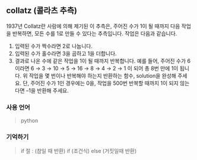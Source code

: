 ## collatz (콜라츠 추측)
1937년 Collatz란 사람에 의해 제기된 이 추측은, 주어진 수가 1이 될 때까지 다음 작업을 반복하면, 모든 수를 1로 만들 수 있다는 추측입니다. 작업은 다음과 같습니다.

1. 입력된 수가 짝수라면 2로 나눕니다.
2. 입력된 수가 홀수라면 3을 곱하고 1을 더합니다.
3. 결과로 나온 수에 같은 작업을 1이 될 때까지 반복합니다.
   예를 들어, 주어진 수가 6이라면 6 → 3 → 10 → 5 → 16 → 8 → 4 → 2 → 1 이 되어 총 8번 만에 1이 됩니다. 위 작업을 몇 번이나 반복해야 하는지 반환하는 함수, solution을 완성해 주세요. 
   단, 주어진 수가 1인 경우에는 0을, 작업을 500번 반복할 때까지 1이 되지 않는다면 –1을 반환해 주세요.
### 사용 언어
> python

### 기억하기
> if 절 : (참일 때 반환) if (조건식) else (거짓일때 반환)